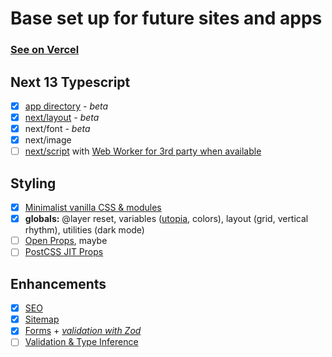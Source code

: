 # Base set up for future sites and apps

### [See on Vercel](https://n13base.vercel.app/)

## Next 13 Typescript

- [x] [app directory](https://beta.nextjs.org/docs/upgrade-guide#next-steps) _- beta_
- [x] [next/layout](https://nextjs.org/docs/basic-features/layouts) _- beta_
- [x] next/font _- beta_
- [x] next/image
- [ ] [next/script](https://beta.nextjs.org/docs/upgrade-guide#script-component) with [Web Worker for 3rd party when available](https://beta.nextjs.org/docs/optimizing/scripts#offloading-scripts-to-a-web-worker-experimental)

## Styling

- [x] [Minimalist vanilla CSS & modules](https://www.smashingmagazine.com/2021/07/global-local-styling-nextjs/)
- [x] **globals:** @layer reset, variables ([utopia](https://utopia.fyi/), colors), layout (grid, vertical rhythm), utilities (dark mode)
- [ ] [Open Props](https://open-props.style/), maybe
- [ ] [PostCSS JIT Props](https://github.com/GoogleChromeLabs/postcss-jit-props)

## Enhancements

- [x] [SEO](https://github.com/garmeeh/next-seo/blob/master/APP_DIRECTORY.md)
- [x] [Sitemap](https://github.com/iamvishnusankar/next-sitemap)
- [x] [Forms](https://react-hook-form.com/) + _[validation with Zod](https://www.austinshelby.com/blog/build-a-react-form-with-react-hook-form-and-zod)_
- [ ] [Validation & Type Inference](https://zod.dev/)
